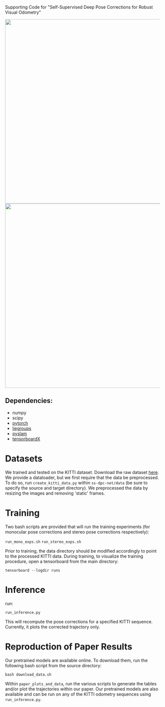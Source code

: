 Supporting Code for "Self-Supervised Deep Pose Corrections for Robust Visual Odometry"

<img src="https://github.com/utiasSTARS/ss-dpc-net/blob/master/data/system.png" width="600px"/>

<img src="https://github.com/utiasSTARS/ss-dpc-net/blob/master/data/network.png" width="600px"/>

## Dependencies:
* numpy
* scipy
* [pytorch](https://pytorch.org/) 
* [liegroups](https://github.com/utiasSTARS/liegroups)
* [pyslam](https://github.com/utiasSTARS/pyslam)
* [tensorboardX](https://github.com/lanpa/tensorboardX)

# Datasets

We trained and tested on the KITTI dataset. Download the raw dataset [here](http://www.cvlibs.net/datasets/kitti/raw_data.php). We provide a dataloader, but we first require that the data be preprocessed. To do so, run `create_kitti_data.py` within `ss-dpc-net/data` (be sure to specify the source and target directory). We preprocessed the data by resizing the images and removing 'static' frames.

# Training

Two bash scripts are provided that will run the training experiments (for monocular pose corrections and stereo pose corrections respectively):

`run_mono_exps.sh`
`run_stereo_exps.sh`

Prior to training, the data directory should be modified accordingly to point to the processed KITTI data. During training, to visualize the training procedure, open a tensorboard from the main directory:

`tensorboard --logdir runs` 

# Inference

run:

`run_inference.py`

This will recompute the pose corrections for a specified KITTI sequence. Currently, it plots the corrected trajectory only.

# Reproduction of Paper Results

Our pretrained models are available online. To download them, run the following bash script from the source directory:

```
bash download_data.sh
```

Within `paper_plots_and_data`, run the various scripts to generate the tables and/or plot the trajectories within our paper. Our pretrained models are also available and can be run on any of the KITTI odometry sequences using `run_inference.py`.

